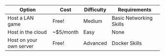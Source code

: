 | Option                  | Cost      | Difficulty | Requirements            |
| ----------------------- | --------- | ---------- | ----------------------- |
| Host a LAN game         | Free!     | Medium     | Basic Networking Skills |
| Host in the cloud       | ~$5/month | Easy       | None                    |
| Host on your own server | Free!     | Advanced   | Docker Skills           |
